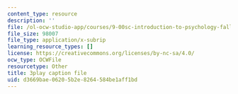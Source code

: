 ```yaml
---
content_type: resource
description: ''
file: /ol-ocw-studio-app/courses/9-00sc-introduction-to-psychology-fall-2011/d3669bae06205b2e8264584be1aff1bd_76O3rulk844.vtt
file_size: 98007
file_type: application/x-subrip
learning_resource_types: []
license: https://creativecommons.org/licenses/by-nc-sa/4.0/
ocw_type: OCWFile
resourcetype: Other
title: 3play caption file
uid: d3669bae-0620-5b2e-8264-584be1aff1bd
---
```

